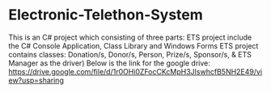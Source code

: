 # Electronic-Telethon-System
This is an C# project which consisting of three parts:
ETS project include the C# Console Application, Class Library and Windows Forms
ETS project contains classes: Donation/s, Donor/s, Person, Prize/s, Sponsor/s, & ETS Manager as the driver)
Below is the link for the google drive:
https://drive.google.com/file/d/1r0OHi0ZFocCKcMpH3JIswhcfB5NH2E49/view?usp=sharing
